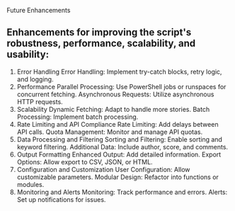 Future Enhancements
## Enhancements for improving the script's robustness, performance, scalability, and usability:

1. Error Handling
Error Handling: Implement try-catch blocks, retry logic, and logging.
2. Performance
Parallel Processing: Use PowerShell jobs or runspaces for concurrent fetching.
Asynchronous Requests: Utilize asynchronous HTTP requests.
3. Scalability
Dynamic Fetching: Adapt to handle more stories.
Batch Processing: Implement batch processing.
4. Rate Limiting and API Compliance
Rate Limiting: Add delays between API calls.
Quota Management: Monitor and manage API quotas.
5. Data Processing and Filtering
Sorting and Filtering: Enable sorting and keyword filtering.
Additional Data: Include author, score, and comments.
6. Output Formatting
Enhanced Output: Add detailed information.
Export Options: Allow export to CSV, JSON, or HTML.
7. Configuration and Customization
User Configuration: Allow customizable parameters.
Modular Design: Refactor into functions or modules.
8. Monitoring and Alerts
Monitoring: Track performance and errors.
Alerts: Set up notifications for issues.